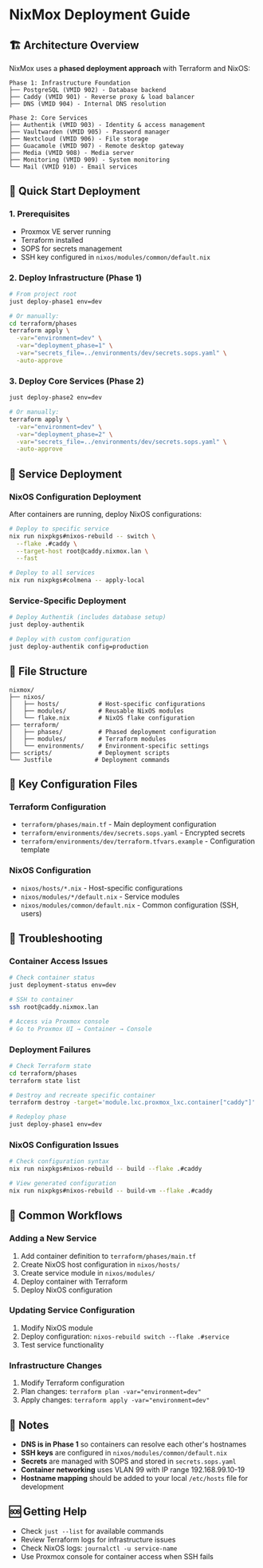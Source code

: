 # NixMox Deployment Guide

## 🏗️ **Architecture Overview**

NixMox uses a **phased deployment approach** with Terraform and NixOS:

```
Phase 1: Infrastructure Foundation
├── PostgreSQL (VMID 902) - Database backend
├── Caddy (VMID 901) - Reverse proxy & load balancer  
├── DNS (VMID 904) - Internal DNS resolution

Phase 2: Core Services
├── Authentik (VMID 903) - Identity & access management
├── Vaultwarden (VMID 905) - Password manager
├── Nextcloud (VMID 906) - File storage
├── Guacamole (VMID 907) - Remote desktop gateway
├── Media (VMID 908) - Media server
├── Monitoring (VMID 909) - System monitoring
└── Mail (VMID 910) - Email services
```

## 🚀 **Quick Start Deployment**

### 1. **Prerequisites**
- Proxmox VE server running
- Terraform installed
- SOPS for secrets management
- SSH key configured in `nixos/modules/common/default.nix`

### 2. **Deploy Infrastructure (Phase 1)**
```bash
# From project root
just deploy-phase1 env=dev

# Or manually:
cd terraform/phases
terraform apply \
  -var="environment=dev" \
  -var="deployment_phase=1" \
  -var="secrets_file=../environments/dev/secrets.sops.yaml" \
  -auto-approve
```

### 3. **Deploy Core Services (Phase 2)**
```bash
just deploy-phase2 env=dev

# Or manually:
terraform apply \
  -var="environment=dev" \
  -var="deployment_phase=2" \
  -var="secrets_file=../environments/dev/secrets.sops.yaml" \
  -auto-approve
```

## 🔧 **Service Deployment**

### **NixOS Configuration Deployment**
After containers are running, deploy NixOS configurations:

```bash
# Deploy to specific service
nix run nixpkgs#nixos-rebuild -- switch \
  --flake .#caddy \
  --target-host root@caddy.nixmox.lan \
  --fast

# Deploy to all services
nix run nixpkgs#colmena -- apply-local
```

### **Service-Specific Deployment**
```bash
# Deploy Authentik (includes database setup)
just deploy-authentik

# Deploy with custom configuration
just deploy-authentik config=production
```

## 📁 **File Structure**

```
nixmox/
├── nixos/
│   ├── hosts/           # Host-specific configurations
│   ├── modules/         # Reusable NixOS modules
│   └── flake.nix        # NixOS flake configuration
├── terraform/
│   ├── phases/          # Phased deployment configuration
│   ├── modules/         # Terraform modules
│   └── environments/    # Environment-specific settings
├── scripts/             # Deployment scripts
└── Justfile            # Deployment commands
```

## 🔑 **Key Configuration Files**

### **Terraform Configuration**
- `terraform/phases/main.tf` - Main deployment configuration
- `terraform/environments/dev/secrets.sops.yaml` - Encrypted secrets
- `terraform/environments/dev/terraform.tfvars.example` - Configuration template

### **NixOS Configuration**
- `nixos/hosts/*.nix` - Host-specific configurations
- `nixos/modules/*/default.nix` - Service modules
- `nixos/modules/common/default.nix` - Common configuration (SSH, users)

## 🚨 **Troubleshooting**

### **Container Access Issues**
```bash
# Check container status
just deployment-status env=dev

# SSH to container
ssh root@caddy.nixmox.lan

# Access via Proxmox console
# Go to Proxmox UI → Container → Console
```

### **Deployment Failures**
```bash
# Check Terraform state
cd terraform/phases
terraform state list

# Destroy and recreate specific container
terraform destroy -target='module.lxc.proxmox_lxc.container["caddy"]'

# Redeploy phase
just deploy-phase1 env=dev
```

### **NixOS Configuration Issues**
```bash
# Check configuration syntax
nix run nixpkgs#nixos-rebuild -- build --flake .#caddy

# View generated configuration
nix run nixpkgs#nixos-rebuild -- build-vm --flake .#caddy
```

## 🔄 **Common Workflows**

### **Adding a New Service**
1. Add container definition to `terraform/phases/main.tf`
2. Create NixOS host configuration in `nixos/hosts/`
3. Create service module in `nixos/modules/`
4. Deploy container with Terraform
5. Deploy NixOS configuration

### **Updating Service Configuration**
1. Modify NixOS module
2. Deploy configuration: `nixos-rebuild switch --flake .#service`
3. Test service functionality

### **Infrastructure Changes**
1. Modify Terraform configuration
2. Plan changes: `terraform plan -var="environment=dev"`
3. Apply changes: `terraform apply -var="environment=dev"`

## 📝 **Notes**

- **DNS is in Phase 1** so containers can resolve each other's hostnames
- **SSH keys** are configured in `nixos/modules/common/default.nix`
- **Secrets** are managed with SOPS and stored in `secrets.sops.yaml`
- **Container networking** uses VLAN 99 with IP range 192.168.99.10-19
- **Hostname mapping** should be added to your local `/etc/hosts` file for development

## 🆘 **Getting Help**

- Check `just --list` for available commands
- Review Terraform logs for infrastructure issues
- Check NixOS logs: `journalctl -u service-name`
- Use Proxmox console for container access when SSH fails 